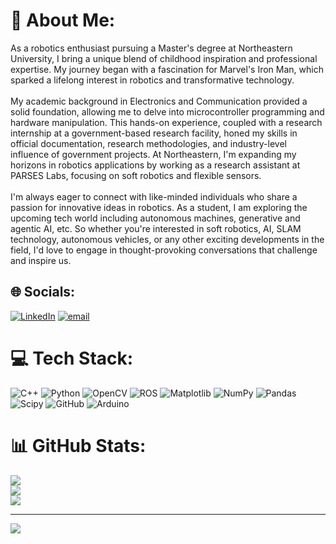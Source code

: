# 💫 About Me:
As a robotics enthusiast pursuing a Master's degree at Northeastern University, I bring a unique blend of childhood inspiration and professional expertise. My journey began with a fascination for Marvel's Iron Man, which sparked a lifelong interest in robotics and transformative technology.<br><br>My academic background in Electronics and Communication provided a solid foundation, allowing me to delve into microcontroller programming and hardware manipulation. This hands-on experience, coupled with a research internship at a government-based research facility, honed my skills in official documentation, research methodologies, and industry-level influence of government projects. At Northeastern, I'm expanding my horizons in robotics applications by working as a research assistant at PARSES Labs, focusing on soft robotics and flexible sensors.<br><br>I'm always eager to connect with like-minded individuals who share a passion for innovative ideas in robotics. As a student, I am exploring the upcoming tech world including autonomous machines, generative and agentic AI, etc. So whether you're interested in soft robotics, AI, SLAM technology, autonomous vehicles, or any other exciting developments in the field, I'd love to engage in thought-provoking conversations that challenge and inspire us.


## 🌐 Socials:
[![LinkedIn](https://img.shields.io/badge/LinkedIn-%230077B5.svg?logo=linkedin&logoColor=white)](https://linkedin.com/in/www.linkedin.com/in/ahilesh-vadivel-a385ab205) [![email](https://img.shields.io/badge/Email-D14836?logo=gmail&logoColor=white)](mailto:vadivel.a@northeastern.edu) 

# 💻 Tech Stack:
![C++](https://img.shields.io/badge/c++-%2300599C.svg?style=for-the-badge&logo=c%2B%2B&logoColor=white) ![Python](https://img.shields.io/badge/python-3670A0?style=for-the-badge&logo=python&logoColor=ffdd54) ![OpenCV](https://img.shields.io/badge/opencv-%23white.svg?style=for-the-badge&logo=opencv&logoColor=white) ![ROS](https://img.shields.io/badge/ros-%230A0FF9.svg?style=for-the-badge&logo=ros&logoColor=white) ![Matplotlib](https://img.shields.io/badge/Matplotlib-%23ffffff.svg?style=for-the-badge&logo=Matplotlib&logoColor=black) ![NumPy](https://img.shields.io/badge/numpy-%23013243.svg?style=for-the-badge&logo=numpy&logoColor=white) ![Pandas](https://img.shields.io/badge/pandas-%23150458.svg?style=for-the-badge&logo=pandas&logoColor=white) ![Scipy](https://img.shields.io/badge/SciPy-%230C55A5.svg?style=for-the-badge&logo=scipy&logoColor=%white) ![GitHub](https://img.shields.io/badge/github-%23121011.svg?style=for-the-badge&logo=github&logoColor=white) ![Arduino](https://img.shields.io/badge/-Arduino-00979D?style=for-the-badge&logo=Arduino&logoColor=white)
# 📊 GitHub Stats:
![](https://github-readme-stats.vercel.app/api?username=vadivel-ahi&theme=dark&hide_border=false&include_all_commits=false&count_private=false)<br/>
![](https://github-readme-streak-stats.herokuapp.com/?user=vadivel-ahi&theme=dark&hide_border=false)<br/>
![](https://github-readme-stats.vercel.app/api/top-langs/?username=vadivel-ahi&theme=dark&hide_border=false&include_all_commits=false&count_private=false&layout=compact)

---
[![](https://visitcount.itsvg.in/api?id=vadivel-ahi&icon=0&color=1)](https://visitcount.itsvg.in)

<!-- Proudly created with GPRM ( https://gprm.itsvg.in ) -->

<!--
**vadivel-ahi/vadivel-ahi** is a ✨ _special_ ✨ repository because its `README.md` (this file) appears on your GitHub profile.

Here are some ideas to get you started:

- 🔭 I’m currently working on ...
- 🌱 I’m currently learning ...
- 👯 I’m looking to collaborate on ...
- 🤔 I’m looking for help with ...
- 💬 Ask me about ...
- 📫 How to reach me: ...
- 😄 Pronouns: ...
- ⚡ Fun fact: ...
-->
